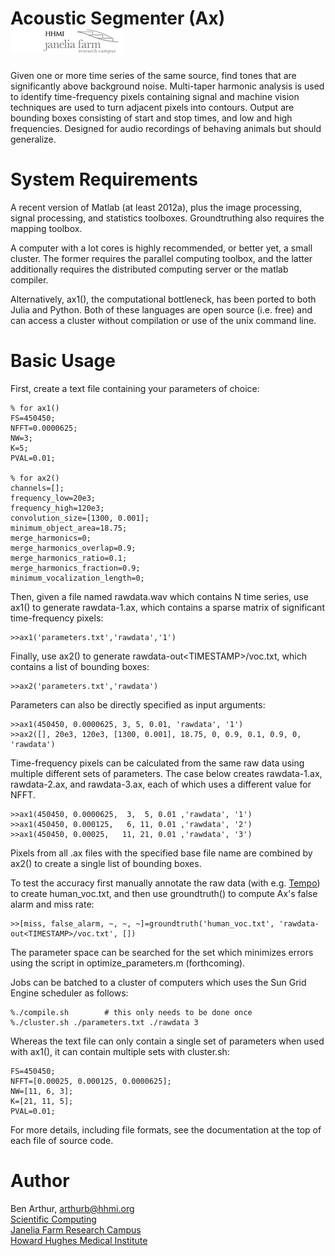 Acoustic Segmenter (Ax) [![Picture](/jfrc_grey_180x40.png)](http://www.janelia.org)
=======================

Given one or more time series of the same source, find tones that are
significantly above background noise.  Multi-taper harmonic analysis is
used to identify time-frequency pixels containing signal and machine
vision techniques are used to turn adjacent pixels into contours.
Output are bounding boxes consisting of start and stop times, and low and
high frequencies.  Designed for audio recordings of behaving animals but
should generalize.


System Requirements
===================

A recent version of Matlab (at least 2012a), plus the image processing,
signal processing, and statistics toolboxes.  Groundtruthing also requires
the mapping toolbox.

A computer with a lot cores is highly recommended, or better yet, a
small cluster.  The former requires the parallel computing toolbox,
and the latter additionally requires the distributed computing
server or the matlab compiler.

Alternatively, ax1(), the computational bottleneck, has been ported to
both Julia and Python.  Both of these languages are open source (i.e. free)
and can access a cluster without compilation or use of the unix command line.


Basic Usage
===========

First, create a text file containing your parameters of choice:

    % for ax1()
    FS=450450;
    NFFT=0.0000625;
    NW=3;
    K=5;
    PVAL=0.01;

    % for ax2()
    channels=[];
    frequency_low=20e3;
    frequency_high=120e3;
    convolution_size=[1300, 0.001];
    minimum_object_area=18.75;
    merge_harmonics=0;
    merge_harmonics_overlap=0.9;
    merge_harmonics_ratio=0.1;
    merge_harmonics_fraction=0.9;
    minimum_vocalization_length=0;

Then, given a file named rawdata.wav which contains N time series, use ax1()
to generate rawdata-1.ax, which contains a sparse matrix of significant
time-frequency pixels:

    >>ax1('parameters.txt','rawdata','1')

Finally, use ax2() to generate rawdata-out\<TIMESTAMP\>/voc.txt, which contains
a list of bounding boxes:

    >>ax2('parameters.txt','rawdata')

Parameters can also be directly specified as input arguments:

    >>ax1(450450, 0.0000625, 3, 5, 0.01, 'rawdata', '1')
    >>ax2([], 20e3, 120e3, [1300, 0.001], 18.75, 0, 0.9, 0.1, 0.9, 0, 'rawdata')

Time-frequency pixels can be calculated from the same raw data using
multiple different sets of parameters.  The case below creates rawdata-1.ax,
rawdata-2.ax, and rawdata-3.ax, each of which uses a different value for NFFT.

    >>ax1(450450, 0.0000625,  3,  5, 0.01 ,'rawdata', '1')
    >>ax1(450450, 0.000125,   6, 11, 0.01 ,'rawdata', '2')
    >>ax1(450450, 0.00025,   11, 21, 0.01 ,'rawdata', '3')

Pixels from all .ax files with the specified base file name are combined
by ax2() to create a single list of bounding boxes.

To test the accuracy first manually annotate the raw data (with
e.g. [Tempo](https://github.com/JaneliaSciComp/tempo)) to create
human_voc.txt, and then use groundtruth() to compute Ax's false alarm and
miss rate:

    >>[miss, false_alarm, ~, ~, ~]=groundtruth('human_voc.txt', 'rawdata-out<TIMESTAMP>/voc.txt', [])

The parameter space can be searched for the set which minimizes errors
using the script in optimize_parameters.m (forthcoming).

Jobs can be batched to a cluster of computers which uses the Sun Grid Engine
scheduler as follows:

    %./compile.sh        # this only needs to be done once 
    %./cluster.sh ./parameters.txt ./rawdata 3

Whereas the text file can only contain a single set of parameters when used
with ax1(), it can contain multiple sets with cluster.sh:

    FS=450450;
    NFFT=[0.00025, 0.000125, 0.0000625];
    NW=[11, 6, 3];
    K=[21, 11, 5];
    PVAL=0.01;

For more details, including file formats, see the documentation at the top
of each file of source code.


Author
======

Ben Arthur, arthurb@hhmi.org  
[Scientific Computing](http://www.janelia.org/research-resources/computing-resources)  
[Janelia Farm Research Campus](http://www.janelia.org)  
[Howard Hughes Medical Institute](http://www.hhmi.org)
